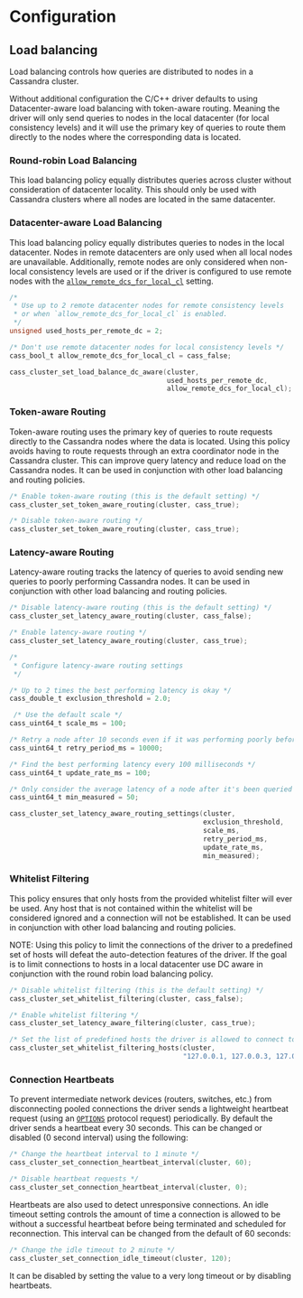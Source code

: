 # Configuration

## Load balancing

Load balancing controls how queries are distributed to nodes in a Cassandra
cluster.

Without additional configuration the C/C++ driver defaults to using Datacenter-aware
load balancing with token-aware routing. Meaning the driver will only send
queries to nodes in the local datacenter (for local consistency levels) and
it will use the primary key of queries to route them directly to the nodes where the
corresponding data is located.

### Round-robin Load Balancing

This load balancing policy equally distributes queries across cluster without
consideration of datacenter locality. This should only be used with
Cassandra clusters where all nodes are located in the same datacenter.

### Datacenter-aware Load Balancing

This load balancing policy equally distributes queries to nodes in the local
datacenter. Nodes in remote datacenters are only used when all local nodes are
unavailable. Additionally, remote nodes are only considered when non-local
consistency levels are used or if the driver is configured to use remote nodes
with the [`allow_remote_dcs_for_local_cl`] setting.

```c
/*
 * Use up to 2 remote datacenter nodes for remote consistency levels
 * or when `allow_remote_dcs_for_local_cl` is enabled.
 */
unsigned used_hosts_per_remote_dc = 2;

/* Don't use remote datacenter nodes for local consistency levels */
cass_bool_t allow_remote_dcs_for_local_cl = cass_false;

cass_cluster_set_load_balance_dc_aware(cluster,
                                       used_hosts_per_remote_dc,
                                       allow_remote_dcs_for_local_cl);
```

### Token-aware Routing

Token-aware routing uses the primary key of queries to route requests directly to
the Cassandra nodes where the data is located. Using this policy avoids having
to route requests through an extra coordinator node in the Cassandra cluster. This
can improve query latency and reduce load on the Cassandra nodes. It can be used
in conjunction with other load balancing and routing policies.

```c
/* Enable token-aware routing (this is the default setting) */
cass_cluster_set_token_aware_routing(cluster, cass_true);

/* Disable token-aware routing */
cass_cluster_set_token_aware_routing(cluster, cass_true);
```

### Latency-aware Routing

Latency-aware routing tracks the latency of queries to avoid sending new queries
to poorly performing Cassandra nodes. It can be used in conjunction with other
load balancing and routing policies.

```c
/* Disable latency-aware routing (this is the default setting) */
cass_cluster_set_latency_aware_routing(cluster, cass_false);

/* Enable latency-aware routing */
cass_cluster_set_latency_aware_routing(cluster, cass_true);

/*
 * Configure latency-aware routing settings
 */

/* Up to 2 times the best performing latency is okay */
cass_double_t exclusion_threshold = 2.0;

 /* Use the default scale */
cass_uint64_t scale_ms = 100;

/* Retry a node after 10 seconds even if it was performing poorly before */
cass_uint64_t retry_period_ms = 10000;

/* Find the best performing latency every 100 milliseconds */
cass_uint64_t update_rate_ms = 100;

/* Only consider the average latency of a node after it's been queried 50 times */
cass_uint64_t min_measured = 50;

cass_cluster_set_latency_aware_routing_settings(cluster,
                                                exclusion_threshold,
                                                scale_ms,
                                                retry_period_ms,
                                                update_rate_ms,
                                                min_measured);
```

### Whitelist Filtering

This policy ensures that only hosts from the provided whitelist filter will
ever be used. Any host that is not contained within the whitelist will be
considered ignored and a connection will not be established.  It can be used in
conjunction with other load balancing and routing policies.

NOTE: Using this policy to limit the connections of the driver to a predefined
      set of hosts will defeat the auto-detection features of the driver. If
      the goal is to limit connections to hosts in a local datacenter use
      DC aware in conjunction with the round robin load balancing policy.

```c
/* Disable whitelist filtering (this is the default setting) */
cass_cluster_set_whitelist_filtering(cluster, cass_false);

/* Enable whitelist filtering */
cass_cluster_set_latency_aware_filtering(cluster, cass_true);

/* Set the list of predefined hosts the driver is allowed to connect to */
cass_cluster_set_whitelist_filtering_hosts(cluster,
                                           "127.0.0.1, 127.0.0.3, 127.0.0.5");
```

### Connection Heartbeats

To prevent intermediate network devices (routers, switches, etc.) from
disconnecting pooled connections the driver sends a lightweight heartbeat
request (using an [`OPTIONS`] protocol request) periodically. By default the
driver sends a heartbeat every 30 seconds. This can be changed or disabled (0
second interval) using the following:

```c
/* Change the heartbeat interval to 1 minute */
cass_cluster_set_connection_heartbeat_interval(cluster, 60);

/* Disable heartbeat requests */
cass_cluster_set_connection_heartbeat_interval(cluster, 0);
```
Heartbeats are also used to detect unresponsive connections. An idle timeout
setting controls the amount of time a connection is allowed to be without a
successful heartbeat before being terminated and scheduled for reconnection. This
interval can be changed from the default of 60 seconds:

```c
/* Change the idle timeout to 2 minute */
cass_cluster_set_connection_idle_timeout(cluster, 120);
```

It can be disabled by setting the value to a very long timeout or by disabling
heartbeats.

[`allow_remote_dcs_for_local_cl`]: http://datastax.github.io/cpp-driver/api/CassCluster/#1a46b9816129aaa5ab61a1363489dccfd0
[`OPTIONS`]: https://github.com/apache/cassandra/blob/trunk/doc/native_protocol_v3.spec#L278-L282
